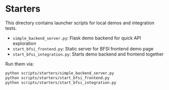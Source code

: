# Starters

This directory contains launcher scripts for local demos and integration tests.

- `simple_backend_server.py`: Flask demo backend for quick API exploration
- `start_bfsi_frontend.py`: Static server for BFSI frontend demo page
- `start_bfsi_integration.py`: Starts demo backend and frontend together

Run them via:

```bash
python scripts/starters/simple_backend_server.py
python scripts/starters/start_bfsi_frontend.py
python scripts/starters/start_bfsi_integration.py
```
